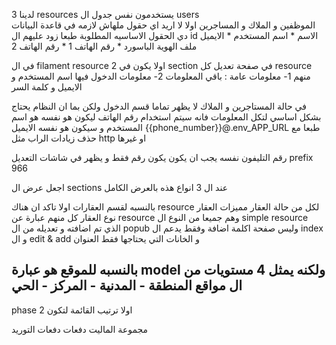 لدينا 3  resources يستخدمون نفس جدول ال users  
الموظفين و الملاك و المساجرين 
اولا لا اريد اي حقول ملهاش لازمه في قاعدة البيانات 
دي الحقول الاساسيه المطلوبة  طبعا زود عليهم ال id 
الاسم  *
اسم المستخدم *
الايميل
ملف الهوية
الباسورد *
رقم الهاتف 1 *
رقم الهاتف 2



في ال filament resource 
اولا يكون في 2 section في صفحة تعديل كل resource منهم 
1- معلومات عامة : باقي المعلومات
2- معلومات الدخول فيها اسم المستخدم و الايميل و كلمة السر 


في حالة المستاجرين و الملاك 
لا يظهر تماما قسم الدخول 
ولكن بما ان النظام يحتاج بشكل اساسي لتكل المعلومات 
فانه سيتم استخدام رقم الهاتف ليكون هو نفسه هو اسم المستخدم و سيكون هو نفسه الايميل
{{phone_number}}@.env_APP_URL طبعا مع حذف زيادات الراب مثل http او غيرها 


رقم التليفون نفسه يجب ان يكون يكون رقم فقط
و يظهر في شاشات التعديل prefix 966

اجعل عرض ال sections عند ال 3 انواع هذه بالعرض الكامل 




بالنسبه لقسم العقارات 
اولا تاكد ان هناك resource لكل من 
حالة العقار 
مميزات العقار
نوع العقار
كل منهم عبارة عن  resource 
وهم جميعا من النوع ال simple resource  الذي تم اضافته و تعديله من ال popub وليس صفحة اكلمة اضافة 
وفقط يدعم ال index و ال edit & add  و الخانات التي يحتاجها فقط العنوان 

بالنسبه للموقع 
هو عبارة  model ولكنه يمثل 4 مستويات من ال مواقع 
المنطقة - المدنية - المركز - الحي 
-------------------------------
phase 2
اولا ترتيب القائمة لتكون 







مجموعة الماليت 
دفعات
دفعات التوريد
